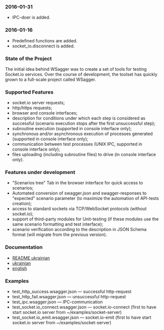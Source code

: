 ### 2016-01-31

* IPC-doer is added.

### 2016-01-16

* Predefined functions are added.
* socket_io.disconnect is added.

### State of the Project 

The initial idea behind WSagger was to create a set of tools for testing Socket.io services. Over the course of development, the toolset has quickly grown to a full-scale project called WSagger. 
 

### Supported Features

* socket.io server requests;
* http/https requests;
* browser and console interfaces;
* description for conditions under which each step is considered as successful (scenario execution stops after the first unsuccessful step);
* subroutine execution (supported in console interface only);
* synchronous and/or asynchronous execution of processes generated (supported in console interface only);
* communication between test processes (UNIX IPC, supported in console interface only);
* files uploading (including subroutine files) to drive (in console interface only).


### Features under development

* "Scenarios tree" Tab in the browser interface for quick access to scenarios;
* Automated conversion of swagger.json and swagger-responses to "expected" scenario parameter (to maximize the automation of API-tests creation);
* access to standard sockets via TCP/WebSocket protocols (without socket.io);
* support of third-party modules for Unit-testing (if these modules use the same scenario formatting and test interface);
* scenario verification according to the description in JSON Schema format (will migrate from the previous version).
 

### Documentation

* [README ukrainian](./readme.md)
* [ukrainian](./manual.md)   
* [english](./manual.en.md)
   

### Examples

* test_http_success.wsagger.json      — successful http-request
* test_http_fail.wsagger.json         — unsuccessful http-request
* test_ipc.wsagger.json               — IPC-communication
* test_socket.io_connect.wsagger.json — socket.io-connect (first to have start socket.io server from ~/examples/socket-server)
* test_socket.io_emit.wsagger.json    — socket.io-emit    (first to have start socket.io server from ~/examples/socket-server)
